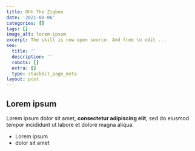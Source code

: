 ```yaml
---
title: Ohh The Zigbee
date: '2021-08-06'
categories: []
tags: []
image_alt: lorem-ipsum
excerpt: The skill is now open source. And free to edit ...
seo:
  title: ''
  description: ''
  robots: []
  extra: []
  type: stackbit_page_meta
layout: post
---
```

## Lorem ipsum

Lorem ipsum dolor sit amet, **consectetur adipiscing elit**, sed do eiusmod tempor incididunt ut labore et dolore magna aliqua.

- Lorem ipsum
- dolor sit amet
